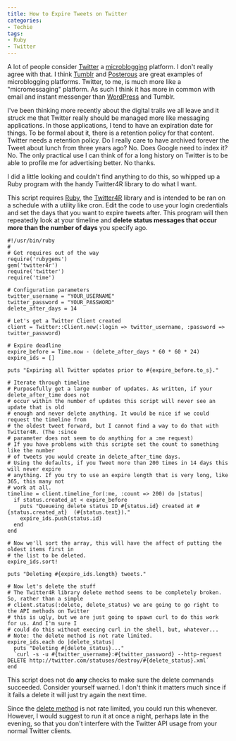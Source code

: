 ```yaml
---
title: How to Expire Tweets on Twitter
categories:
- Techie
tags:
- Ruby
- Twitter
---
```


A lot of people consider [Twitter](http://twitter.com/) a [microblogging](http://en.wikipedia.org/wiki/Microblogging) platform. I don't really agree with that. I think [Tumblr](http://tumblr.com/) and [Posterous](http://posterous.com/) are great examples of microblogging platforms. Twitter, to me, is much more like a "micromessaging" platform. As such I think it has more in common with email and instant messenger than [WordPress](http://www.wordpress.org/) and Tumblr.

I've been thinking more recently about the digital trails we all leave and it struck me that Twitter really should be managed more like messaging applications. In those applications, I tend to have an expiration date for things. To be formal about it, there is a retention policy for that content. Twitter needs a retention policy. Do I really care to have archived forever the Tweet about lunch from three years ago? No. Does Google need to index it? No. The only practical use I can think of for a long history on Twitter is to be able to profile me for advertising better. No thanks.

I did a little looking and couldn't find anything to do this, so whipped up a Ruby program with the handy Twitter4R library to do what I want.

<!-- more -->

This script requires [Ruby](http://www.ruby-lang.org/en/), the [Twitter4R](http://twitter4r.rubyforge.org/) library and is intended to be ran on a schedule with a utility like cron. Edit the code to use your login credentials and set the days that you want to expire tweets after. This program will then repeatedly look at your timeline and **delete status messages that occur more than the number of days** you specify ago.



    
    
    #!/usr/bin/ruby
    #
    # Get requires out of the way
    require('rubygems')
    gem('twitter4r')
    require('twitter')
    require('time')
    
    # Configuration parameters
    twitter_username = "YOUR_USERNAME"
    twitter_password = "YOUR_PASSWORD"
    delete_after_days = 14
    
    # Let's get a Twitter Client created
    client = Twitter::Client.new(:login => twitter_username, :password => twitter_password)
    
    # Expire deadline
    expire_before = Time.now - (delete_after_days * 60 * 60 * 24)
    expire_ids = []
    
    puts "Expiring all Twitter updates prior to #{expire_before.to_s}."
    
    # Iterate through timeline
    # Purposefully get a large number of updates. As written, if your delete_after_time does not
    # occur within the number of updates this script will never see an update that is old
    # enough and never delete anything. It would be nice if we could request the timeline from
    # the oldest tweet forward, but I cannot find a way to do that with Twitter4R. (The :since
    # parameter does not seem to do anything for a :me request)
    # If you have problems with this scripte set the count to something like the number
    # of tweets you would create in delete_after_time days.
    # Using the defaults, if you Tweet more than 200 times in 14 days this will never expire
    # anything. If you try to use an expire length that is very long, like 365, this many not
    # work at all.
    timeline = client.timeline_for(:me, :count => 200) do |status|
      if status.created_at < expire_before
        puts "Queueing delete status ID #{status.id} created at #{status.created_at}  (#{status.text})."
        expire_ids.push(status.id)
      end
    end
    
    # Now we'll sort the array, this will have the affect of putting the oldest items first in
    # the list to be deleted.
    expire_ids.sort!
    
    puts "Deleting #{expire_ids.length} tweets."
    
    # Now let's delete the stuff
    # The Twitter4R library delete method seems to be completely broken. So, rather than a simple
    # client.status(:delete, delete_status) we are going to go right to the API methods on Twitter
    # this is ugly, but we are just going to spawn curl to do this work for us. And I'm sure I
    # could do this without execing curl in the shell, but, whatever...
    # Note: the delete method is not rate limited.
    expire_ids.each do |delete_status|
      puts "Deleting #{delete_status}..."
      `curl -s -u #{twitter_username}:#{twitter_password} --http-request DELETE http://twitter.com/statuses/destroy/#{delete_status}.xml`
    end
    

This script does not do **any** checks to make sure the delete commands succeeded. Consider yourself warned. I don't think it matters much since if it fails a delete it will just try again the next time.

Since the [delete method](http://apiwiki.twitter.com/Twitter-REST-API-Method%3A-statuses%C2%A0destroy) is not rate limited, you could run this whenever. However, I would suggest to run it at once a night, perhaps late in the evening, so that you don't interfere with the Twitter API usage from your normal Twitter clients.
